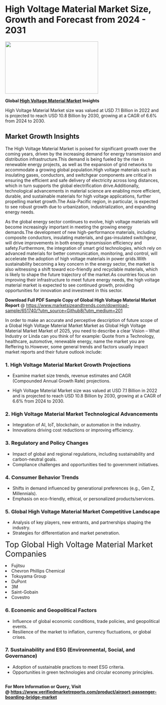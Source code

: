<H1>High Voltage Material Market Size, Growth and Forecast from 2024 - 2031</H1><img class="aligncenter size-medium wp-image-584254" src="https://thirdeyenews.in/wp-content/uploads/2024/09/Global-Market-Research-300x168.jpeg" alt="" width="300" height="168" /><p><strong>Global&nbsp;<a href="https://www.marketsizeandtrends.com/download-sample/651740/?utm_source=Github8j?utm_medium=201">High Voltage Material Market</a> Insights</strong></p><p>High Voltage Material Market size was valued at USD 7.1 Billion in 2022 and is projected to reach USD 10.8 Billion by 2030, growing at a CAGR of 6.6% from 2024 to 2030.</p><p><h2>Market Growth Insights</h2> <p>The High Voltage Material Market is poised for significant growth over the coming years, driven by the increasing demand for energy transmission and distribution infrastructure.This demand is being fueled by the rise in renewable energy projects, as well as the expansion of grid networks to accommodate a growing global population.High voltage materials such as insulating gases, conductors, and switchgear components are critical in ensuring the efficient and safe delivery of electricity across long distances, which in turn supports the global electrification drive.Additionally, technological advancements in material science are enabling more efficient, durable, and sustainable materials for high voltage applications, further propelling market growth.The Asia-Pacific region, in particular, is expected to see robust growth due to urbanization, industrialization, and expanding energy needs.</p> <p>As the global energy sector continues to evolve, high voltage materials will become increasingly important in meeting the growing energy demands.The development of new high-performance materials, including composite conductors, insulating materials, and gas-insulated switchgear, will drive improvements in both energy transmission efficiency and safety.Furthermore, the integration of smart grid technologies, which rely on advanced materials for better communication, monitoring, and control, will accelerate the adoption of high voltage materials in power grids.With sustainability becoming a key concern in the energy sector, the market is also witnessing a shift toward eco-friendly and recyclable materials, which is likely to shape the future trajectory of the market.As countries focus on improving their infrastructure to meet future energy needs, the high voltage material market is expected to see continued growth, providing opportunities for innovation and investment in this sector.</p> <p><span class=""><strong>Download Full PDF Sample Copy of Global High Voltage Material Market Report</strong> @ <a href="https://www.marketsizeandtrends.com/download-sample/651740/?utm_source=Github8j?utm_medium=201" target="_blank">https://www.marketsizeandtrends.com/download-sample/651740/?utm_source=Github8j?utm_medium=201</a></span></p><p>In order to make an accurate and perceptive description of future scope of a Global&nbsp;High Voltage Material Market Market as Global&nbsp;High Voltage Material Market Market of 2025, you need to describe a clear Vision &ndash; What Industry or Linda can you think of for example: Quote from a Technology, healthcare, automotive, renewable energy, name the market you are Reffering to.However, some general trends and factors usually impact market reports and their future outlook include:</p><h3>1.&nbsp;<strong>High Voltage Material Market Growth Projections</strong></h3><ul><li>Examine market size trends, revenue estimates and CAGR (Compounded Annual Growth Rate) projections.</li><li><p>High Voltage Material Market size was valued at USD 7.1 Billion in 2022 and is projected to reach USD 10.8 Billion by 2030, growing at a CAGR of 6.6% from 2024 to 2030.</p></li></ul><h3>2.&nbsp;<strong>High Voltage Material Market Technological Advancements</strong></h3><ul><li>Integration of AI, IoT, blockchain, or automation in the industry.</li><li>Innovations driving cost reductions or improving efficiency.</li></ul><h3>3.&nbsp;<strong>Regulatory and Policy Changes</strong></h3><ul><li>Impact of global and regional regulations, including sustainability and carbon-neutral goals.</li><li>Compliance challenges and opportunities tied to government initiatives.</li></ul><h3>4.&nbsp;<strong>Consumer Behavior Trends</strong></h3><ul><li>Shifts in demand influenced by generational preferences (e.g., Gen Z, Millennials).</li><li>Emphasis on eco-friendly, ethical, or personalized products/services.</li></ul><h3>5.&nbsp;<strong>Global High Voltage Material Market Competitive Landscape</strong></h3><ul><li>Analysis of key players, new entrants, and partnerships shaping the industry.</li><li>Strategies for differentiation and market penetration.</li></ul><p data-pm-slice="1 1 []"><span style="color: inherit; font-family: inherit; font-size: 25px;">Top Global High Voltage Material Market Companies</span></p><div class="" data-test-id=""><p><li>Fujitsu</li><li> Chevron Phillips Chemical</li><li> Tokuyama Group</li><li> DuPont</li><li> 3M</li><li> Saint-Gobain</li><li> Covestro</li></p></div><h3>6.&nbsp;<strong>Economic and Geopolitical Factors</strong></h3><ul><li>Influence of global economic conditions, trade policies, and geopolitical events.</li><li>Resilience of the market to inflation, currency fluctuations, or global crises.</li></ul><h3>7.&nbsp;<strong>Sustainability and ESG (Environmental, Social, and Governance)</strong></h3><ul><li>Adoption of sustainable practices to meet ESG criteria.</li><li>Opportunities in green technologies and circular economy principles.</li></ul><h2><strong style="font-size: 14px;">For More Information or Query, Visit @&nbsp;</strong><a style="background-color: #ffffff; font-size: 14px;" href="https://www.marketsizeandtrends.com/report/high-voltage-material-market/" target="_blank">https://www.verifiedmarketreports.com/product/airport-passenger-boarding-bridge-market</a></h2>